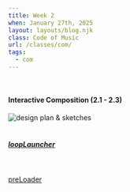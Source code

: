 ```yaml
---
title: Week 2
when: January 27th, 2025
layout: layouts/blog.njk
class: Code of Music
url: /classes/com/
tags:
  - com
---
```


<br>

#### Interactive Composition (2.1 - 2.3)

<div class="img-div">
<img class="blog-img" alt="design plan & sketches" src="https://cdn.glitch.me/d7ac8ce9-d6b5-4915-b92c-e6f0bf0d0c29/IMG_5851.JPG?v=1738618511717">

  </div>
 <br>

##### <a target="_blank" href="https://justinjohnso-itp.github.io/cmus-interactive-composition/">loopLauncher</a>

<br>

<a target="_blank" href="https://olivia-em.github.io/codeyourway/preLoader/index.html">preLoader</a>

<br>

